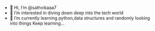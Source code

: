 - 👋 Hi, I’m @sathvikaaa7
- 👀 I’m interested in diving down deep into the tech world
- 🌱 I’m currently learning python,data structures and randomly looking into things
Keep learning...


<!---
sathvikaaa7/sathvikaaa7 is a ✨ special ✨ repository because its `README.md` (this file) appears on your GitHub profile.
You can click the Preview link to take a look at your changes.
--->
